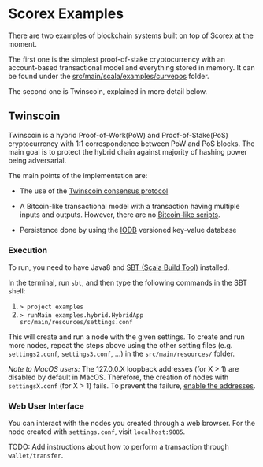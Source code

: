 # Scorex Examples


There are two examples of blockchain systems built on top of Scorex at the moment.

The first one is the simplest proof-of-stake cryptocurrency with an account-based transactional model and everything stored in memory. It can be found under the 
[src/main/scala/examples/curvepos](src/main/scala/examples/curvepos) folder. 

The second one is Twinscoin, explained in more detail below. 


## Twinscoin


Twinscoin is a hybrid Proof-of-Work(PoW) and Proof-of-Stake(PoS) cryptocurrency with 
1:1 correspondence between PoW and PoS blocks. The main goal is to protect the hybrid 
chain against majority of hashing power being adversarial.

The main points of the implementation are: 

* The use of the [Twinscoin consensus protocol](https://eprint.iacr.org/2017/232.pdf)

* A Bitcoin-like transactional model with a transaction having multiple inputs and outputs. However, there are no 
[Bitcoin-like scripts](https://en.bitcoin.it/wiki/Script).

* Persistence done by using the [IODB](https://github.com/input-output-hk/iodb) versioned key-value database


### Execution

To run, you need to have Java8 and [SBT (Scala Build Tool)](http://www.scala-sbt.org) installed.

In the terminal, run `sbt`, and then type the following commands in the SBT shell:

1. `> project examples`
2.  `> runMain examples.hybrid.HybridApp src/main/resources/settings.conf`

This will create and run a node with the given settings. To create and run more nodes, repeat the steps above using the other setting files (e.g. `settings2.conf`, `settings3.conf`, ...) in the `src/main/resources/` folder.


_Note to MacOS users:_ The 127.0.0.X loopback addresses (for X > 1) are disabled by default in MacOS. Therefore, the creation of nodes with `settingsX.conf` (for X > 1) fails. To prevent the failure, [enable the addresses](https://superuser.com/questions/458875/how-do-you-get-loopback-addresses-other-than-127-0-0-1-to-work-on-os-x?noredirect=1&lq=1).


### Web User Interface

You can interact with the nodes you created through a web browser. For the node created with `settings.conf`, visit `localhost:9085`.

TODO: Add instructions about how to perform a transaction through `wallet/transfer`.

